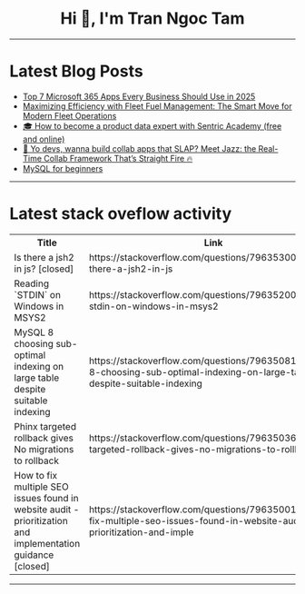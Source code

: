 <h1 align="center">Hi 👋, I'm Tran Ngoc Tam</h1>

---

# Latest Blog Posts 
<!-- BLOG-POST-LIST:START -->
- [Top 7 Microsoft 365 Apps Every Business Should Use in 2025](https://dev.to/aadarsh_6c0f2d089d67a8a0a/top-7-microsoft-365-apps-every-business-should-use-in-2025-30cp)
- [Maximizing Efficiency with Fleet Fuel Management: The Smart Move for Modern Fleet Operations](https://dev.to/hypernym_io/maximizing-efficiency-with-fleet-fuel-management-the-smart-move-for-modern-fleet-operations-47bi)
- [🎓 How to become a product data expert with Sentric Academy &lpar;free and online&rpar;](https://dev.to/irene_beghini/how-to-become-a-product-data-expert-with-sentric-academy-free-and-online-40e4)
- [🚀 Yo devs, wanna build collab apps that SLAP? Meet Jazz: the Real-Time Collab Framework That’s Straight Fire 🔥](https://dev.to/vikyw89/yo-devs-wanna-build-collab-apps-that-slap-meet-jazz-the-real-time-collab-framework-thats-23o)
- [MySQL for beginners](https://dev.to/matheusfrg/mysql-for-beginners-1441)
<!-- BLOG-POST-LIST:END -->

---

# Latest stack oveflow activity
<table>
  <tr><th>Title</th><th>Link</th></tr>
  <!-- STACKOVERFLOW:START --><tr><td>Is there a jsh2 in js? [closed]</td><td>https://stackoverflow.com/questions/79635300/is-there-a-jsh2-in-js</td></tr><tr><td>Reading `STDIN` on Windows in MSYS2</td><td>https://stackoverflow.com/questions/79635200/reading-stdin-on-windows-in-msys2</td></tr><tr><td>MySQL 8 choosing sub-optimal indexing on large table despite suitable indexing</td><td>https://stackoverflow.com/questions/79635081/mysql-8-choosing-sub-optimal-indexing-on-large-table-despite-suitable-indexing</td></tr><tr><td>Phinx targeted rollback gives No migrations to rollback</td><td>https://stackoverflow.com/questions/79635036/phinx-targeted-rollback-gives-no-migrations-to-rollback</td></tr><tr><td>How to fix multiple SEO issues found in website audit - prioritization and implementation guidance [closed]</td><td>https://stackoverflow.com/questions/79635001/how-to-fix-multiple-seo-issues-found-in-website-audit-prioritization-and-imple</td></tr><!-- STACKOVERFLOW:END -->
</table>

---


